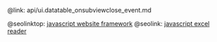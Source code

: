 @link: api/ui.datatable_onsubviewclose_event.md

@seolinktop: [javascript website framework](https://webix.com)
@seolink: [javascript excel reader](https://webix.com/widget/excel_viewer/)